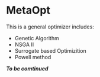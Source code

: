 # MetaOpt

This is a general optimizer includes:
- Genetic Algorithm
- NSGA II
- Surrogate based Optimizition
- Powell method



***To be comtinued***

